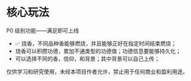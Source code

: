 # 核心玩法
P0 级别功能——满足即可上线
+ ✅ 烧香，不同品种香能够燃烧，并且能够正好在指定时间结束燃烧；
+ 烧香可以积攒功德，累加不通类型的功德值；功德信息要能够持久化；
+ 可以选择不同的香，信仰，和背景；其中背景可以自己上传；

仅供学习和研究使用，未经本项目作者允许，禁止用于任何商业和盈利用途。

